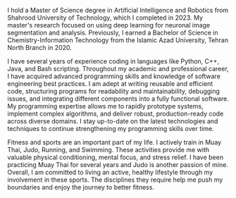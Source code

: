 I hold a Master of Science degree in Artificial Intelligence and Robotics from Shahrood University of Technology, which I completed in 2023. My master's research focused on using deep learning for neuronal image segmentation and analysis. Previously, I earned a Bachelor of Science in Chemistry-Information Technology from the Islamic Azad University, Tehran North Branch in 2020.

I have several years of experience coding in languages like Python, C++, Java, and Bash scripting. Throughout my academic and professional career, I have acquired advanced programming skills and knowledge of software engineering best practices. I am adept at writing reusable and efficient code, structuring programs for readability and maintainability, debugging issues, and integrating different components into a fully functional software. My programming expertise allows me to rapidly prototype systems, implement complex algorithms, and deliver robust, production-ready code across diverse domains. I stay up-to-date on the latest technologies and techniques to continue strengthening my programming skills over time.

Fitness and sports are an important part of my life. I actively train in Muay Thai, Judo, Running, and Swimming. These activities provide me with valuable physical conditioning, mental focus, and stress relief. I have been practicing Muay Thai for several years and Judo is another passion of mine. Overall, I am committed to living an active, healthy lifestyle through my involvement in these sports. The disciplines they require help me push my boundaries and enjoy the journey to better fitness.
